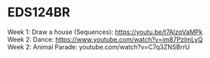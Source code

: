 # EDS124BR
Week 1: Draw a house (Sequences): https://youtu.be/t7AlzqVaMPk <br>
Week 2: Dance: https://www.youtube.com/watch?v=im87PzImLyQ <br>
Week 2: Animal Parade: youtube.com/watch?v=C7q3ZNSBrrU
